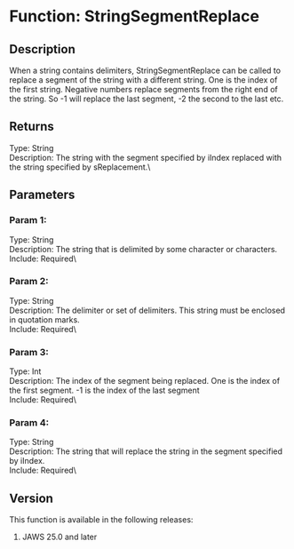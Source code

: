 # Function: StringSegmentReplace

## Description

When a string contains delimiters, StringSegmentReplace can be called to
replace a segment of the string with a different string. One is the
index of the first string. Negative numbers replace segments from the
right end of the string. So -1 will replace the last segment, -2 the
second to the last etc.

## Returns

Type: String\
Description: The string with the segment specified by iIndex replaced
with the string specified by sReplacement.\

## Parameters

### Param 1:

Type: String\
Description: The string that is delimited by some character or
characters.\
Include: Required\

### Param 2:

Type: String\
Description: The delimiter or set of delimiters. This string must be
enclosed in quotation marks.\
Include: Required\

### Param 3:

Type: Int\
Description: The index of the segment being replaced. One is the index
of the first segment. -1 is the index of the last segment\
Include: Required\

### Param 4:

Type: String\
Description: The string that will replace the string in the segment
specified by iIndex.\
Include: Required\

## Version

This function is available in the following releases:

1.  JAWS 25.0 and later

